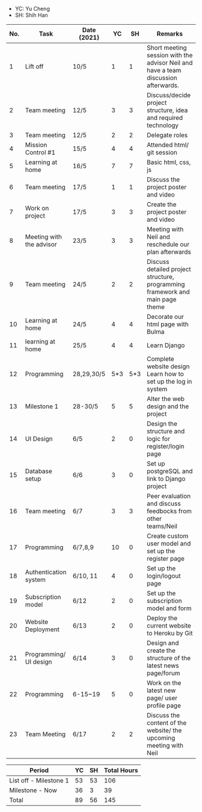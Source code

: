 - YC: Yu Cheng
- SH: Shih Han

No. | Task | Date (2021) | YC | SH | Remarks
-|-|-|-|-|-
1 | Lift off | 10/5 | 1 | 1 | Short meeting session with the advisor Neil and have a team discussion afterwards.
2 | Team meeting | 12/5 | 3 | 3 | Discuss/decide project structure, idea and required technology
3 | Team meeting | 12/5 | 2 | 2 | Delegate roles
4 | Mission Control #1 | 15/5 | 4 | 4 | Attended html/ git session
5 | Learning at home | 16/5 | 7 | 7 | Basic html, css, js
6 | Team meeting | 17/5 | 1 | 1 | Discuss the project poster and video
7 | Work on project | 17/5 | 3 | 3 | Create the project poster and video
8 | Meeting with the advisor | 23/5 | 3 | 3 | Meeting with Neil and reschedule our plan afterwards
9 | Team meeting | 24/5 | 2 | 2 | Discuss detailed project structure, programming framework and main page theme
10 | Learning at home | 24/5 | 4 | 4 | Decorate our html page with Bulma
11 | learning at home | 25/5 | 4 | 4 | Learn Django
12 | Programming | 28,29,30/5 | 5\*3 | 5\*3 | Complete website design <br /> Learn how to set up the log in system
13 | Milestone 1 | 28-30/5 | 5 | 5 | Alter the web design and the project
14 | UI Design | 6/5 | 2 | 0 | Design the structure and logic for register/login page
15 | Database setup | 6/6 | 3 | 0 | Set up postgreSQL and link to Django project
16 | Team meeting | 6/7 | 3 | 3 | Peer evaluation and discuss feedbocks from other teams/Neil
17 | Programming | 6/7,8,9 | 10 | 0 | Create custom user model and set up the register page
18 | Authentication system | 6/10, 11 | 4 | 0 | Set up the login/logout page
19 | Subscription model | 6/12 | 2 | 0 | Set up the subscription model and form
20 | Website Deployment | 6/13 | 2 | 0 | Deploy the current website to Heroku by Git
21 | Programming/ UI design | 6/14 | 3 | 0 | Design and create the structure of the latest news page/forum
22 | Programming | 6-15~19 | 5 | 0 | Work on the latest new page/ user profile page
23 | Team Meeting | 6/17 | 2 | 2 | Discuss the content of the website/ the upcoming meeting with Neil

Period | YC | SH | Total Hours
-|-|-|-
List off - Milestone 1 | 53 | 53 | 106
Milestone - Now | 36 | 3 | 39
Total | 89 | 56 | 145
